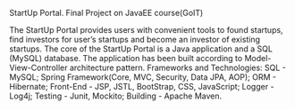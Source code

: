 StartUp Portal.
Final Project on JavaEE course(GoIT)

The StartUp Portal provides users with convenient tools to found startups, find investors for user’s
startups and become an investor of existing startups.
The core of the StartUp Portal is a Java application and a SQL (MySQL) database.
The application has been built according to Model-View-Controller architecture pattern.
Frameworks and Technologies: SQL - MySQL; Spring Framework(Core, MVC, Security, Data JPA, AOP); ORM - Hibernate;
Front-End - JSP, JSTL, BootStrap, CSS, JavaScript; Logger - Log4j; Testing - Junit, Mockito; Building - Apache Maven.
